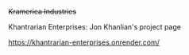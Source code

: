 <del>Kramerica Industries</del>

Khantrarian Enterprises:
Jon Khanlian's project page

https://khantrarian-enterprises.onrender.com/